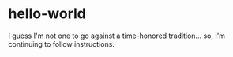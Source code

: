 # hello-world
I guess I'm not one to go against a time-honored tradition... so, I'm continuing to follow instructions.
